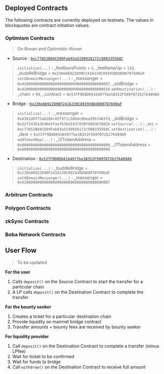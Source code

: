## Deployed Contracts

The following contracts are currently deployed on testnets. The values in blockquotes are contract initiation values.

### Optimism Contracts
> On Kovan and Optimistic-Kovan

- Source : [`0xc77852B84CD99Fab93a5199928172c988335568C`](https://kovan-optimistic.etherscan.io/address/0xc77852B84CD99Fab93a5199928172c988335568C#code)
> `initialize(...)` : _feeBasisPoints = `5`, _feeRampUp = `120`, _buddleBridge = `0x230e86922D90F2416239C891938DdD0078769DaF`
> `setXDomainMessenger(...)` : _messenger = `0x4200000000000000000000000000000000000007`, _stdBridge = `0x4200000000000000000000000000000000000010`
> `addDestination(...)` : _chain = `69`, _contract = `0x53fF9D8D8416497fbe1B352F509f072b276489A9`

- Bridge : [`0x230e86922D90F2416239C891938DdD0078769DaF`](https://kovan.etherscan.io/address/0x230e86922D90F2416239C891938DdD0078769DaF#code)
> `initialize(...)` : _messenger = `0x4361d0f75a0186c05f971c566dc6bea5957483fd`, _stdBridge = `0x22f24361d548e5faafb36d1437839f080363982b`
> `setSource(...)` : _src = `0xc77852B84CD99Fab93a5199928172c988335568C`
> `setDestination(...)` : _dest = `0x53fF9D8D8416497fbe1B352F509f072b276489A9`
> `addTokenMap(...)` : _l2TokenAddress = `0x0000000000000000000000000000000000000000`, _l1TokenAddress = `0x0000000000000000000000000000000000000000`

- Destination : [`0x53fF9D8D8416497fbe1B352F509f072b276489A9`](https://kovan-optimistic.etherscan.io/address/0x53fF9D8D8416497fbe1B352F509f072b276489A9#code)
> `initialize(...)` : _buddleBridge = `0x230e86922D90F2416239C891938DdD0078769DaF`
> `setXDomainMessenger(...)` : _messenger = `0x4200000000000000000000000000000000000007`

### Arbitrum Contracts

### Polygon Contracts

### zkSync Contracts

### Boba Network Contracts

## User Flow
> To be updated

**For the user**

1. Calls `deposit()` on the Source Contract to start the transfer for a particular chain
2. A LP calls `deposit()` on the Destination Contract to complete the transfer

**For the bounty seeker**

1. Creates a ticket for a particular destination chain
2. Provide liquidity on mainnet bridge contract
3. Transfer amounts + bounty fees are received by bounty seeker

**For liquidity provider**

1. Call `deposit()` on the Destination Contract to complete a transfer (minus LPfee)
2. Wait for ticket to be confirmed
3. Wait for funds to bridge
4. Call `withdraw()` on the Destination Contract to receive full amount
